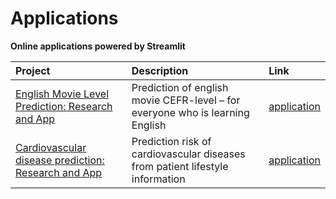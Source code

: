 # Applications

**Online applications powered by Streamlit**

| Project               | Description           | Link          |
|:----------------------|:----------------------|:--------------|
| [English Movie Level Prediction: Research and App](https://github.com/Nanobelka/english_subtitles_level) | Prediction of english movie CEFR-level – for everyone who is learning English | [application](https://movie-level.streamlit.app/) |
| [Cardiovascular disease prediction: Research and App](https://github.com/Nanobelka/cardiovascular_disease_prediction) | Prediction risk of cardiovascular diseases from patient lifestyle information | [application](https://cardiovascular-disease-prediction.streamlit.app/) |


